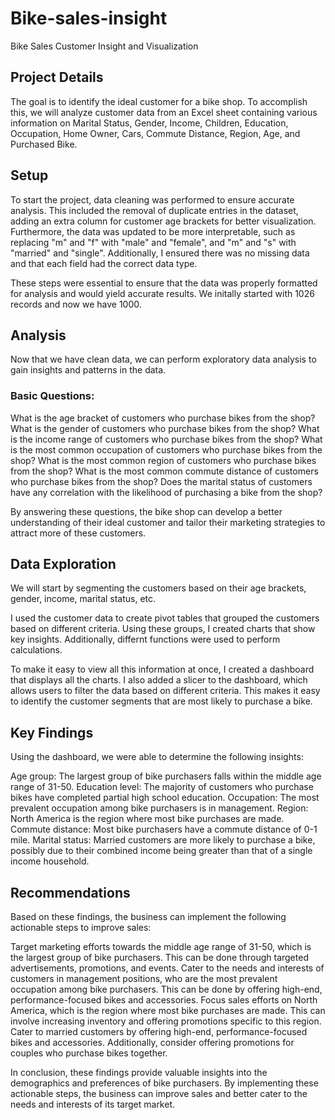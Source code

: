 # Bike-sales-insight
Bike Sales Customer Insight and Visualization

## Project Details
The goal is to identify the ideal customer for a bike shop. To accomplish this, we will analyze customer data from an Excel sheet containing various information on Marital Status, Gender, Income, Children, Education, Occupation, Home Owner, Cars, Commute Distance, Region, Age, and Purchased Bike.

## Setup
To start the project, data cleaning was performed to ensure accurate analysis. This included the removal of duplicate entries in the dataset, adding an extra column for customer age brackets for better visualization. Furthermore, the data was updated to be more interpretable, such as replacing "m" and "f" with "male" and "female", and "m" and "s" with "married" and "single". Additionally, I ensured there was no missing data and that each field had the correct data type.

These steps were essential to ensure that the data was properly formatted for analysis and would yield accurate results. We initally started with 1026 records and now we have 1000.

## Analysis
Now that we have clean data, we can perform exploratory data analysis to gain insights and patterns in the data.

### Basic Questions:
What is the age bracket of customers who purchase bikes from the shop?
What is the gender of customers who purchase bikes from the shop?
What is the income range of customers who purchase bikes from the shop?
What is the most common occupation of customers who purchase bikes from the shop?
What is the most common region of customers who purchase bikes from the shop?
What is the most common commute distance of customers who purchase bikes from the shop?
Does the marital status of customers have any correlation with the likelihood of purchasing a bike from the shop?

By answering these questions, the bike shop can develop a better understanding of their ideal customer and tailor their marketing strategies to attract more of these customers.

## Data Exploration
We will start by segmenting the customers based on their age brackets, gender, income, marital status, etc.

I used the customer data to create pivot tables that grouped the customers based on different criteria. Using these groups, I created charts that show key insights. Additionally, differnt functions were used to perform calculations.

To make it easy to view all this information at once, I created a dashboard that displays all the charts. I also added a slicer to the dashboard, which allows users to filter the data based on different criteria. This makes it easy to identify the customer segments that are most likely to purchase a bike.

## Key Findings
Using the dashboard, we were able to determine the following insights:

Age group: The largest group of bike purchasers falls within the middle age range of 31-50.
Education level: The majority of customers who purchase bikes have completed partial high school education.
Occupation: The most prevalent occupation among bike purchasers is in management.
Region: North America is the region where most bike purchases are made.
Commute distance: Most bike purchasers have a commute distance of 0-1 mile.
Marital status: Married customers are more likely to purchase a bike, possibly due to their combined income being greater than that of a single income household.

## Recommendations

Based on these findings, the business can implement the following actionable steps to improve sales:

Target marketing efforts towards the middle age range of 31-50, which is the largest group of bike purchasers. This can be done through targeted advertisements, promotions, and events.
Cater to the needs and interests of customers in management positions, who are the most prevalent occupation among bike purchasers. This can be done by offering high-end, performance-focused bikes and accessories.
Focus sales efforts on North America, which is the region where most bike purchases are made. This can involve increasing inventory and offering promotions specific to this region.
Cater to married customers by offering high-end, performance-focused bikes and accessories. Additionally, consider offering promotions for couples who purchase bikes together.

In conclusion, these findings provide valuable insights into the demographics and preferences of bike purchasers. By implementing these actionable steps, the business can improve sales and better cater to the needs and interests of its target market.
